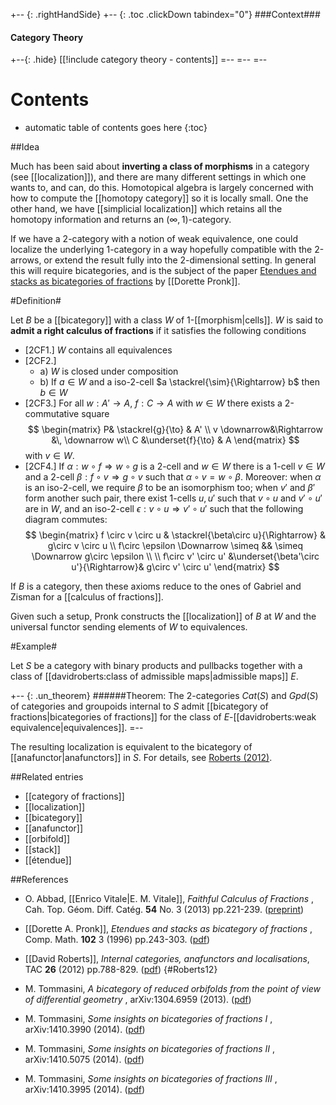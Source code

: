 +-- {: .rightHandSide}
+-- {: .toc .clickDown tabindex="0"}
###Context###
#### Category Theory
+--{: .hide}
[[!include category theory - contents]]
=--
=--
=--

# Contents
* automatic table of contents goes here
{:toc}

##Idea

Much has been said about **inverting a class of morphisms** in a category (see [[localization]]), and there are many different settings in which one wants to, and can, do this. Homotopical algebra is largely concerned with how to compute the [[homotopy category]] so it is locally small. One the other hand, we have [[simplicial localization]] which retains all the homotopy information and returns an $(\infty,1)$-category. 

If we have a 2-category with a notion of weak equivalence, one could localize the underlying 1-category in a way hopefully compatible with the 2-arrows, or extend the result fully into the 2-dimensional setting. In general this will require bicategories, and is the subject of the paper [Etendues and stacks as bicategories of fractions](Pronk96) by [[Dorette Pronk]].

#Definition#

Let $B$ be a  [[bicategory]] with a class $W$ of 1-[[morphism|cells]]. $W$ is said to **admit a right calculus of fractions** if it satisfies the following conditions

* [2CF1.] $W$ contains all equivalences
* [2CF2.]
   * a) $W$ is closed under composition
   * b) If $a\in W$ and a iso-2-cell $a \stackrel{\sim}{\Rightarrow} b$ then $b\in W$
* [2CF3.] For all $w: A' \to A$, $f: C \to A$ with $w\in W$ there exists a 2-commutative square
$$
\begin{matrix}
  P& \stackrel{g}{\to} & A' \\
  v \downarrow&\Rightarrow &\, \downarrow w\\
  C &\underset{f}{\to} & A
\end{matrix}
$$
with $v\in W$.
* [2CF4.] If $\alpha: w \circ f \Rightarrow w \circ g$ is a 2-cell and $w\in W$ there is a 1-cell $v \in W$ and a 2-cell $\beta: f\circ v \Rightarrow g \circ v$ such that $\alpha\circ v = w \circ \beta$. Moreover: when $\alpha$ is an iso-2-cell, we require $\beta$ to be an isomorphism too; when $v'$ and $\beta'$ form another such pair, there exist 1-cells $u,\,u'$ such that $v\circ u$ and $v'\circ u'$ are in $W$, and an iso-2-cell $\epsilon: v\circ u \Rightarrow v' \circ u'$ such that the following diagram commutes:
$$
\begin{matrix}
f \circ v \circ u & \stackrel{\beta\circ u}{\Rightarrow} & g\circ v \circ u \\
f\circ \epsilon \Downarrow \simeq && 
\simeq \Downarrow g\circ \epsilon \\
\\
f\circ v' \circ u' &\underset{\beta'\circ u'}{\Rightarrow}& g\circ v' \circ u'
\end{matrix}
$$

If $B$ is a category, then these axioms reduce to the ones of Gabriel and Zisman for a [[calculus of fractions]].


Given such a setup, Pronk constructs the [[localization]] of $B$ at $W$ and the universal functor sending elements of $W$ to equivalences.



#Example#

Let $S$ be a category with binary products and pullbacks together with a class of [[davidroberts:class of admissible maps|admissible maps]] $E$.

+-- {: .un_theorem}
######Theorem: 
The 2-categories $Cat(S)$ and $Gpd(S)$ of categories and groupoids internal to $S$ admit [[bicategory of fractions|bicategories of fractions]] for the class of $E$-[[davidroberts:weak equivalence|equivalences]].
=--

The resulting localization is equivalent to the bicategory of [[anafunctor|anafunctors]] in $S$. For details, see [Roberts (2012)](#Roberts12).

##Related entries

* [[category of fractions]]
* [[localization]]
* [[bicategory]]
* [[anafunctor]]
* [[orbifold]]
* [[stack]]
* [[étendue]]

##References

* O. Abbad, [[Enrico Vitale|E. M. Vitale]], _Faithful Calculus of Fractions_ , Cah. Top. Géom. Diff. Catég. **54** No. 3 (2013) pp.221-239. ([preprint](perso.uclouvain.be/enrico.vitale/FrazioniFedeli.pdf))

* [[Dorette A. Pronk]], _Etendues and stacks as bicategory of fractions_ , Comp. Math. **102** 3 (1996) pp.243-303. ([pdf](http://archive.numdam.org/ARCHIVE/CM/CM_1996__102_3/CM_1996__102_3_243_0/CM_1996__102_3_243_0.pdf))

* [[David Roberts]], _Internal categories, anafunctors and localisations_, TAC **26** (2012) pp.788-829. ([pdf](http://www.tac.mta.ca/tac/volumes/26/29/26-29.pdf)) {#Roberts12}

* M. Tommasini, _A bicategory of reduced orbifolds from the point of view of differential geometry_ , arXiv:1304.6959 (2013). ([pdf](http://arxiv.org/pdf/1304.6959))

* M. Tommasini, _Some insights on bicategories of fractions I_ , arXiv:1410.3990 (2014). ([pdf](http://arxiv.org/pdf/1410.3990))

* M. Tommasini, _Some insights on bicategories of fractions II_ , arXiv:1410.5075 (2014). ([pdf](http://arxiv.org/pdf/1410.5075))

* M. Tommasini, _Some insights on bicategories of fractions III_ , arXiv:1410.3995 (2014). ([pdf](http://arxiv.org/pdf/1410.6395))